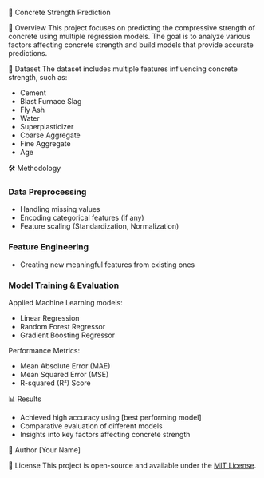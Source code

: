 📌 Concrete Strength Prediction

📖 Overview
This project focuses on predicting the compressive strength of concrete using multiple regression models. The goal is to analyze various factors affecting concrete strength and build models that provide accurate predictions.

📂 Dataset
The dataset includes multiple features influencing concrete strength, such as:
- Cement
- Blast Furnace Slag
- Fly Ash
- Water
- Superplasticizer
- Coarse Aggregate
- Fine Aggregate
- Age

🛠️ Methodology
### Data Preprocessing
- Handling missing values
- Encoding categorical features (if any)
- Feature scaling (Standardization, Normalization)

### Feature Engineering
- Creating new meaningful features from existing ones

### Model Training & Evaluation
Applied Machine Learning models:
- Linear Regression
- Random Forest Regressor
- Gradient Boosting Regressor

Performance Metrics:
- Mean Absolute Error (MAE)
- Mean Squared Error (MSE)
- R-squared (R²) Score

📊 Results
- Achieved high accuracy using [best performing model]
- Comparative evaluation of different models
- Insights into key factors affecting concrete strength

👤 Author
[Your Name]

📜 License
This project is open-source and available under the [MIT License](LICENSE).

